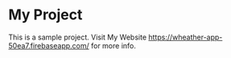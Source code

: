

# My Project
This is a sample project. Visit My Website https://wheather-app-50ea7.firebaseapp.com/ for more info.

